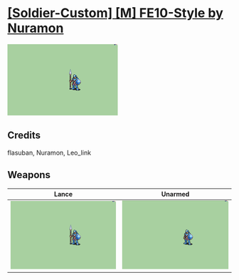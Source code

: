 # [\[Soldier-Custom\] \[M\] FE10-Style by Nuramon](./)
 

<img src="./2.%20Lance/Lance_000.png" alt="[Soldier-Custom] [M] FE10-Style by Nuramon standing" />

## Credits

flasuban, Nuramon, Leo_link

## Weapons
 

|Lance |Unarmed |
|  :---: | :---: |
| <img alt="Lance animation" src="./2.%20Lance/Lance.gif" /> | <img alt="Unarmed animation" src="./8.%20Unarmed/Unarmed.gif" /> |
